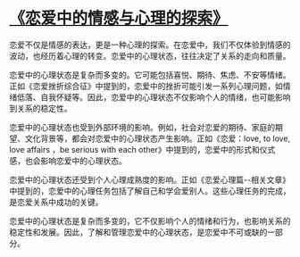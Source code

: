 # [《恋爱中的情感与心理的探索》](https://hoo.be/heiliaowan)
恋爱不仅是情感的表达，更是一种心理的探索。在恋爱中，我们不仅体验到情感的波动，也经历着心理的转变。恋爱中的心理状态，往往决定了关系的走向和质量。

恋爱中的心理状态是复杂而多变的。它可能包括喜悦、期待、焦虑、不安等情绪。正如《恋爱挫折综合征》中提到的，恋爱中的挫折可能引发一系列心理问题，如情绪低落、自我怀疑等。因此，恋爱中的心理状态不仅影响个人的情绪，也可能影响到关系的稳定性。

恋爱中的心理状态也受到外部环境的影响。例如，社会对恋爱的期待、家庭的期望、文化背景等，都会对恋爱中的心理状态产生影响。正如《恋爱：love, to love, love affairs ，be serious with each other》中提到的，恋爱中的形式和仪式感，也会影响恋爱中的心理状态。

恋爱中的心理状态还受到个人心理成熟度的影响。正如《恋爱心理篇--相关文章》中提到的，恋爱中的心理任务包括了解自己和学会爱别人。这些心理任务的完成，是恋爱关系中成功的关键。

恋爱中的心理状态是复杂而多变的，它不仅影响个人的情绪和行为，也影响关系的稳定性和发展。因此，了解和管理恋爱中的心理状态，是恋爱中不可或缺的一部分。
